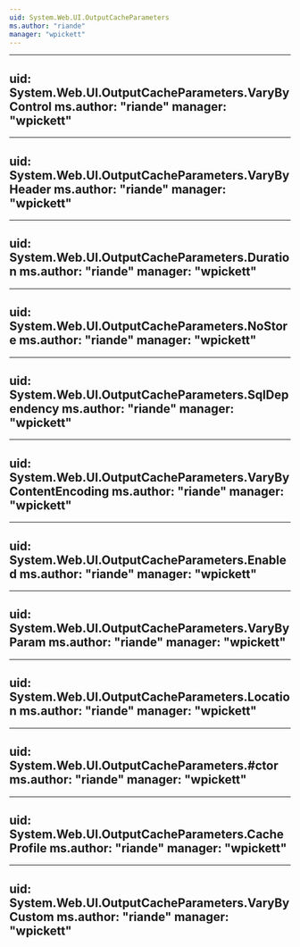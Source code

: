 ```yaml
---
uid: System.Web.UI.OutputCacheParameters
ms.author: "riande"
manager: "wpickett"
---
```


---
uid: System.Web.UI.OutputCacheParameters.VaryByControl
ms.author: "riande"
manager: "wpickett"
---

---
uid: System.Web.UI.OutputCacheParameters.VaryByHeader
ms.author: "riande"
manager: "wpickett"
---

---
uid: System.Web.UI.OutputCacheParameters.Duration
ms.author: "riande"
manager: "wpickett"
---

---
uid: System.Web.UI.OutputCacheParameters.NoStore
ms.author: "riande"
manager: "wpickett"
---

---
uid: System.Web.UI.OutputCacheParameters.SqlDependency
ms.author: "riande"
manager: "wpickett"
---

---
uid: System.Web.UI.OutputCacheParameters.VaryByContentEncoding
ms.author: "riande"
manager: "wpickett"
---

---
uid: System.Web.UI.OutputCacheParameters.Enabled
ms.author: "riande"
manager: "wpickett"
---

---
uid: System.Web.UI.OutputCacheParameters.VaryByParam
ms.author: "riande"
manager: "wpickett"
---

---
uid: System.Web.UI.OutputCacheParameters.Location
ms.author: "riande"
manager: "wpickett"
---

---
uid: System.Web.UI.OutputCacheParameters.#ctor
ms.author: "riande"
manager: "wpickett"
---

---
uid: System.Web.UI.OutputCacheParameters.CacheProfile
ms.author: "riande"
manager: "wpickett"
---

---
uid: System.Web.UI.OutputCacheParameters.VaryByCustom
ms.author: "riande"
manager: "wpickett"
---
